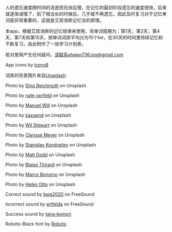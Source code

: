 人的遗忘速度随时间的流逝而先快后慢，在记忆的最初阶段遗忘的速度很快，后来就逐渐减慢了，到了相当长的时候后，几乎就不再遗忘，因此及时复习对于记忆单词是非常重要的，这就是艾宾浩斯记忆法的原理。

本app，根据艾宾浩斯的记忆规律来使用，背单词周期为：第1天，第2天，第4天，第7天和第15天，把单词词库平均分为15个list，在30天的时间里持续记忆和不断复习，由此制作了一张学习计划表。

若对使用产生任何疑问，请联系shawn736.ios@gmail.com

App icons by [icons8](https://icons8.com/)

词库的背景图片来自[Unsplash](https://unsplash.com/search/photos/star?utm_source=unsplash&utm_medium=referral&utm_content=creditCopyText):

Photo by [Dino Reichmuth](https://unsplash.com/photos/d6yDSisNi4w?utm_source=unsplash&utm_medium=referral&utm_content=creditCopyText) on Unsplash

Photo by [nate rayfield](https://unsplash.com/photos/_WR6tUIAJe8?utm_source=unsplash&utm_medium=referral&utm_content=creditCopyText) on Unsplash

Photo by [Manuel Will](https://unsplash.com/photos/gd3t5Dtbwkw?utm_source=unsplash&utm_medium=referral&utm_content=creditCopyText) on Unsplash

Photo by [kazuend](https://unsplash.com/photos/2KXEb_8G5vo?utm_source=unsplash&utm_medium=referral&utm_content=creditCopyText) on Unsplash

Photo by [Wil Stewart](https://unsplash.com/photos/T26KCgCPsCI?utm_source=unsplash&utm_medium=referral&utm_content=creditCopyText) on Unsplash

Photo by [Clarisse Meyer](https://unsplash.com/photos/y54gnzC86lw?utm_source=unsplash&utm_medium=referral&utm_content=creditCopyText) on Unsplash

Photo by [Stanislav Kondratiev](https://unsplash.com/photos/dLKZWv4PWjo?utm_source=unsplash&utm_medium=referral&utm_content=creditCopyText) on Unsplash

Photo by [Matt Dodd](https://unsplash.com/photos/1bywoXeKbT4?utm_source=unsplash&utm_medium=referral&utm_content=creditCopyText) on Unsplash

Photo by [Blaise Thirard](https://unsplash.com/photos/U1Z81eQMP58?utm_source=unsplash&utm_medium=referral&utm_content=creditCopyText) on Unsplash

Photo by [Marco Bonomo](https://unsplash.com/photos/7fGCRRmtIaU?utm_source=unsplash&utm_medium=referral&utm_content=creditCopyText) on Unsplash

Photo by [Heiko Otto](https://unsplash.com/photos/DXyUu-e8PZc?utm_source=unsplash&utm_medium=referral&utm_content=creditCopyText) on Unsplash

Correct sound by [bwg2020](https://freesound.org/people/bwg2020/sounds/456161/) on FreeSound

Incorrect sound by [ertfelda](https://freesound.org/people/ertfelda/sounds/243700/) on FreeSound

Success sound by [taira-komori](https://taira-komori.jpn.org/freesoundcn.html)

Roboto-Black font by [Roboto](http://www.fontex.org/download/Roboto.ttf)

